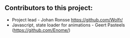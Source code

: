 ## Contributors to this project:

* Project lead - Johan Ronsse https://github.com/Wolfr/
* Javascript, state loader for animations - Geert Pasteels (https://github.com/Enome/)